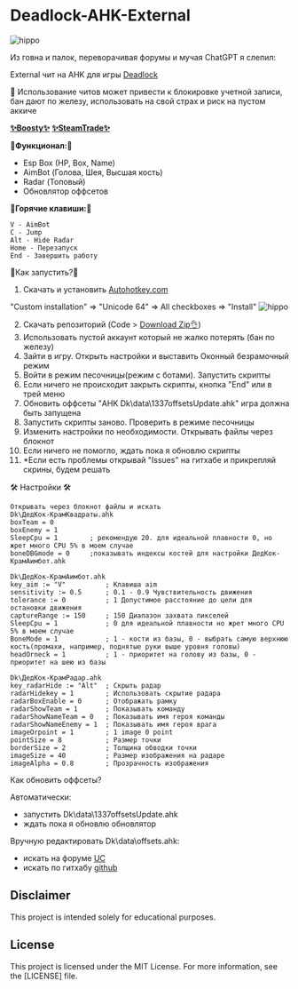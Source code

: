 # Deadlock-AHK-External

![hippo](https://i.imgur.com/JtLVIKz.jpeg)

Из говна и палок, переворачивая форумы и мучая ChatGPT я слепил:

External чит на AHK для игры [Deadlock](https://store.steampowered.com/app/1422450/Deadlock/)

🙏 Использование читов может привести к блокировке учетной записи, бан дают по железу, использовать на свой страх и риск на пустом аккиче

[__✨Boosty✨__](https://boosty.to/kramar1337)
[__✨SteamTrade✨__](https://steamcommunity.com/tradeoffer/new/?partner=176456946&token=QbYR9jmE)

__🚀Функционал:🚀__

- Esp Box (HP, Box, Name)
- AimBot (Голова, Шея, Высшая кость)
- Radar (Топовый)
- Обновлятор оффсетов

:musical_keyboard:__Горячие клавиши:__:musical_keyboard:
```
V - AimBot
C - Jump
Alt - Hide Radar
Home - Перезапуск
End - Завершить работу
```

:memo:Как запустить?:memo:

1. Скачать и установить [Autohotkey.com](https://www.autohotkey.com/download/ahk-install.exe)

"Custom installation" => "Unicode 64" => All checkboxes => "Install"
![hippo](https://media.giphy.com/media/LerrohpjasApOHH9G1/giphy.gif)

2. Скачать репозиторий (Code > [Download Zip👌](https://github.com/Kramar1337/Deadlock-AHK-External/archive/main.zip))
3. Использовать пустой аккаунт который не жалко потерять (бан по железу)
4. Зайти в игру. Открыть настройки и выставить Оконный безрамочный режим
5. Войти в режим песочницы(режим с ботами). Запустить скрипты
6. Если ничего не происходит закрыть скрипты, кнопка "End" или в трей меню
7. Обновить оффсеты "AHK Dk\data\1337offsetsUpdate.ahk" игра должна быть запущена
8. Запустить скрипты заново. Проверить в режиме песочницы
9. Изменить настройки по необходимости. Открывать файлы через блокнот
10. Если ничего не помогло, ждать пока я обновлю скрипты
11. *Если есть проблемы открывай "Issues" на гитхабе и прикрепляй скрины, будем решать

🛠️ Настройки 🛠️ 
```
Открывать через блокнот файлы и искать
Dk\ДедКок-КрамКвадраты.ahk
boxTeam = 0
boxEnemy = 1
SleepCpu = 1 		; рекомендую 20. для идеальной плавности 0, но жрет много CPU 5% в моем случае
boneDBGmode = 0 	;показывать индексы костей для настройки ДедКок-КрамАимбот.ahk

Dk\ДедКок-КрамАимбот.ahk
key_aim := "V"  		; Клавиша aim
sensitivity := 0.5  	; 0.1 - 0.9	Чувствительность движения
tolerance := 0       	; 1 Допустимое расстояние до цели для остановки движения
captureRange := 150  	; 150 Диапазон захвата пикселей
SleepCpu = 1 			; 0 для идеальной плавности но жрет много CPU 5% в моем случае
BoneMode = 1 			; 1 - кости из базы, 0 - выбрать самую верхнюю кость(промахи, например, поднятые руки выше уровня головы)
headOrneck = 1 			; 1 - приоритет на голову из базы, 0 - приоритет на шею из базы

Dk\ДедКок-КрамРадар.ahk
key_radarHide := "Alt" 	; Скрыть радар
radarHidekey = 1 		; Использовать скрытие радара
radarBoxEnable = 0 		; Отображать рамку
radarShowTeam = 1 		; Показывать команду
radarShowNameTeam = 0	; Показывать имя героя команды
radarShowNameEnemy = 1	; Показывать имя героя врага
imageOrpoint = 1 		; 1 image 0 point
pointSize = 8 			; Размер точки
borderSize = 2 			; Толщина обводки точки
imageSize = 40 			; Размер изображения на радаре
imageAlpha = 0.8		; Прозрачность изображения
```
Как обновить оффсеты?

Автоматически:
- запустить Dk\data\1337offsetsUpdate.ahk
- ждать пока я обновлю обновлятор

Вручную редактировать Dk\data\offsets.ahk:
- искать на форуме [UC](https://www.unknowncheats.me/forum/deadlock/639185-deadlock-reversal-structs-offsets.html)
- искать по гитхабу [github](https://github.com/Loara228/deadlock-esp/blob/master/deadlock/Offsets.cs)


## Disclaimer 
This project is intended solely for educational purposes. 

## License

This project is licensed under the MIT License. For more information, see the [LICENSE] file.
